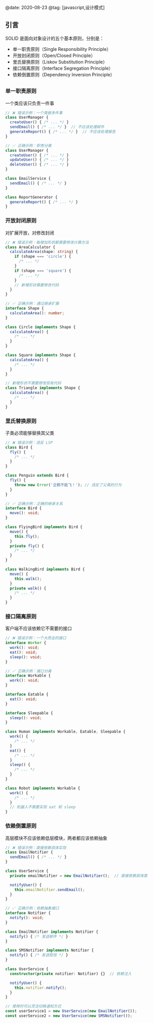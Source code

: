 @date: 2020-08-23
@tag: [javascript,设计模式]

## 引言

SOLID 是面向对象设计的五个基本原则，分别是：

- 单一职责原则（Single Responsibility Principle）
- 开放封闭原则（Open/Closed Principle）
- 里氏替换原则（Liskov Substitution Principle）
- 接口隔离原则（Interface Segregation Principle）
- 依赖倒置原则（Dependency Inversion Principle）

##

### 单一职责原则

一个类应该只负责一件事

```ts
// ❌ 错误示例：一个类做多件事
class UserManager {
  createUser() { /* ... */ }
  sendEmail() { /* ... */ }  // 不应该处理邮件
  generateReport() { /* ... */ }  // 不应该处理报告
}

// ✅ 正确示例：职责分离
class UserManager {
  createUser() { /* ... */ }
  updateUser() { /* ... */ }
  deleteUser() { /* ... */ }
}

class EmailService {
  sendEmail() { /* ... */ }
}

class ReportGenerator {
  generateReport() { /* ... */ }
}
```

### 开放封闭原则

对扩展开放，对修改封闭

```ts
// ❌ 错误示例：每增加形状都需要修改计算方法
class AreaCalculator {
  calculateArea(shape: string) {
    if (shape === 'circle') {
      /* ... */
    }
    if (shape === 'square') {
      /* ... */
    }
    // 新增形状需要修改代码
  }
}

// ✅ 正确示例：通过继承扩展
interface Shape {
  calculateArea(): number;
}

class Circle implements Shape {
  calculateArea() {
    /* ... */
  }
}

class Square implements Shape {
  calculateArea() {
    /* ... */
  }
}

// 新增形状不需要修改现有代码
class Triangle implements Shape {
  calculateArea() {
    /* ... */
  }
}
```

### 里氏替换原则

子类必须能够替换其父类

```ts
// ❌ 错误示例：违反 LSP
class Bird {
  fly() {
    /* ... */
  }
}

class Penguin extends Bird {
  fly() {
    throw new Error('企鹅不能飞！'); // 违反了父类的行为
  }
}

// ✅ 正确示例：正确的继承关系
interface Bird {
  move(): void;
}

class FlyingBird implements Bird {
  move() {
    this.fly();
  }
  private fly() {
    /* ... */
  }
}

class WalkingBird implements Bird {
  move() {
    this.walk();
  }
  private walk() {
    /* ... */
  }
}
```

### 接口隔离原则

客户端不应该依赖它不需要的接口

```ts
// ❌ 错误示例：一个大而全的接口
interface Worker {
  work(): void;
  eat(): void;
  sleep(): void;
}

// ✅ 正确示例：接口分离
interface Workable {
  work(): void;
}

interface Eatable {
  eat(): void;
}

interface Sleepable {
  sleep(): void;
}

class Human implements Workable, Eatable, Sleepable {
  work() {
    /* ... */
  }
  eat() {
    /* ... */
  }
  sleep() {
    /* ... */
  }
}

class Robot implements Workable {
  work() {
    /* ... */
  }
  // 机器人不需要实现 eat 和 sleep
}
```

### 依赖倒置原则

高层模块不应该依赖低层模块，两者都应该依赖抽象

```ts
// ❌ 错误示例：直接依赖具体实现
class EmailNotifier {
  sendEmail() { /* ... */ }
}

class UserService {
  private emailNotifier = new EmailNotifier();  // 直接依赖具体类

  notifyUser() {
    this.emailNotifier.sendEmail();
  }
}

// ✅ 正确示例：依赖抽象接口
interface Notifier {
  notify(): void;
}

class EmailNotifier implements Notifier {
  notify() { /* 发送邮件 */ }
}

class SMSNotifier implements Notifier {
  notify() { /* 发送短信 */ }
}

class UserService {
  constructor(private notifier: Notifier) {}  // 依赖注入

  notifyUser() {
    this.notifier.notify();
  }
}

// 使用时可以灵活切换通知方式
const userService1 = new UserService(new EmailNotifier());
const userService2 = new UserService(new SMSNotifier());
```
